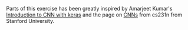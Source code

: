 Parts of this exercise has been greatly inspired by Amarjeet Kumar's [Introduction to CNN with keras](https://www.kaggle.com/amarjeet007/visualize-cnn-with-keras/data) and the page on [CNNs](http://cs231n.github.io/convolutional-networks/) from cs231n from Stanford University.
